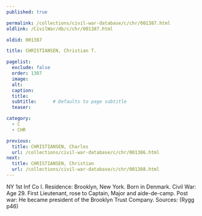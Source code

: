 ```yaml
---
published: true

permalink: /collections/civil-war-database/c/chr/001387.html
oldlink: /CivilWar/db/c/chr/001387.html

oldid: 001387

title: CHRISTIANSEN, Christian T.

pagelist:
  exclude: false
  order: 1387
  image: 
  alt:
  caption:
  title:
  subtitle:      # Defaults to page subtitle
  teaser:

category: 
  - C 
  - CHR

previous:
  title: CHRISTIANSEN, Charles
  url: /collections/civil-war-database/c/chr/001386.html  
next:
  title: CHRISTIANSEN, Christian
  url: /collections/civil-war-database/c/chr/001388.html   
---
```

NY 1st Inf Co I. Residence: Brooklyn, New York. Born in Denmark. Civil War: Age 29. First Lieutenant, rose to Captain, Major and aide-de-camp. Post war: He became president of the Brooklyn Trust Company. Sources: (Rygg p46)